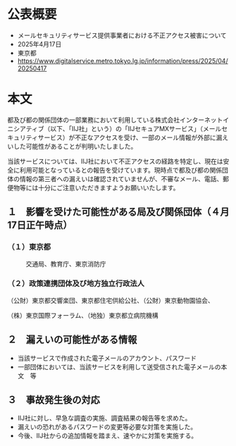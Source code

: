 # 公表概要
- メールセキュリティサービス提供事業者における不正アクセス被害について
- 2025年4月17日
- 東京都
- https://www.digitalservice.metro.tokyo.lg.jp/information/press/2025/04/20250417

# 本文
都及び都の関係団体の一部業務において利用している株式会社インターネットイニシアティブ（以下、「IIJ社」という）の「IIJセキュアMXサービス」（メールセキュリティサービス）が不正なアクセスを受け、一部のメール情報が外部に漏えいした可能性があることが判明いたしました。

当該サービスについては、IIJ社において不正アクセスの経路を特定し、現在は安全に利用可能となっているとの報告を受けています。現時点で都及び都の関係団体の情報の第三者への漏えいは確認されていませんが、不審なメール、電話、郵便物等には十分にご注意いただきますようお願いいたします。

## １　影響を受けた可能性がある局及び関係団体（４月17日正午時点）
### （１）東京都
　　　交通局、教育庁、東京消防庁
### （２）政策連携団体及び地方独立行政法人
（公財）東京都交響楽団、東京都住宅供給公社、（公財）東京動物園協会、

（株）東京国際フォーラム、（地独）東京都立病院機構

## ２　漏えいの可能性がある情報
- 当該サービスで作成された電子メールのアカウント、パスワード
- 一部団体においては、当該サービスを利用して送受信された電子メールの本文　等 

## ３　事故発生後の対応
- IIJ社に対し、早急な調査の実施、調査結果の報告等を求めた。
- 漏えいの恐れがあるパスワードの変更等必要な対策を実施した。
- 今後、IIJ社からの追加情報を踏まえ、速やかに対策を実施する。
